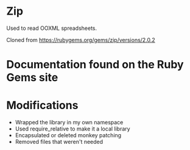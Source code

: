 # Zip

Used to read OOXML spreadsheets.

Cloned from https://rubygems.org/gems/zip/versions/2.0.2

# Documentation found on the Ruby Gems site

# Modifications

- Wrapped the library in my own namespace
- Used require_relative to make it a local library
- Encapsulated or deleted monkey patching
- Removed files that weren't needed
